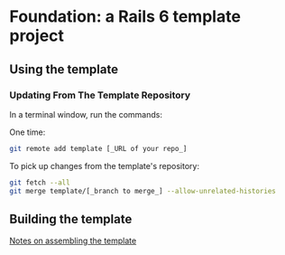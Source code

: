 # Foundation: a Rails 6 template project

## Using the template

### Updating From The Template Repository

In a terminal window, run the commands:

One time:

```bash
git remote add template [_URL of your repo_]
```
To pick up changes from the template's repository:

```bash
git fetch --all
git merge template/[_branch to merge_] --allow-unrelated-histories
```

## Building the template

[Notes on assembling the template](foundation-docs/tldr.md)
